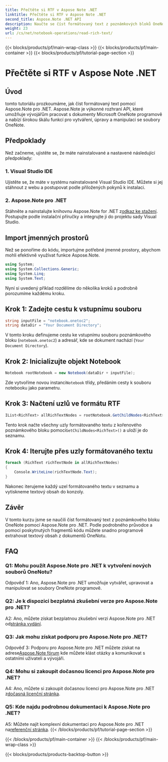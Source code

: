 ```yaml
---
title: Přečtěte si RTF v Aspose Note .NET
linktitle: Přečtěte si RTF v Aspose Note .NET
second_title: Aspose.Note .NET API
description: Naučte se číst formátovaný text z poznámkových bloků OneNote programově pomocí Aspose.Note pro .NET. Pro snadnou integraci postupujte podle našeho podrobného návodu.
weight: 23
url: /cs/net/notebook-operations/read-rich-text/
---
```


{{< blocks/products/pf/main-wrap-class >}}
{{< blocks/products/pf/main-container >}}
{{< blocks/products/pf/tutorial-page-section >}}

# Přečtěte si RTF v Aspose Note .NET

## Úvod

tomto tutoriálu prozkoumáme, jak číst formátovaný text pomocí Aspose.Note pro .NET. Aspose.Note je výkonné rozhraní API, které umožňuje vývojářům pracovat s dokumenty Microsoft OneNote programově a nabízí širokou škálu funkcí pro vytváření, úpravy a manipulaci se soubory OneNote.

## Předpoklady

Než začneme, ujistěte se, že máte nainstalované a nastavené následující předpoklady:

### 1. Visual Studio IDE

Ujistěte se, že máte v systému nainstalované Visual Studio IDE. Můžete si jej stáhnout z webu a postupovat podle přiložených pokynů k instalaci.

### 2. Aspose.Note pro .NET

 Stáhněte a nainstalujte knihovnu Aspose.Note for .NET z[odkaz ke stažení](https://releases.aspose.com/note/net/). Postupujte podle instalační příručky a integrujte ji do projektu sady Visual Studio.

## Import jmenných prostorů

Než se ponoříme do kódu, importujme potřebné jmenné prostory, abychom mohli efektivně využívat funkce Aspose.Note.

```csharp
using System;
using System.Collections.Generic;
using System.Linq;
using System.Text;
```

Nyní si uvedený příklad rozdělíme do několika kroků a podrobně porozumíme každému kroku.

## Krok 1: Zadejte cestu k vstupnímu souboru

```csharp
string inputFile = "notebook.onetoc2";
string dataDir = "Your Document Directory";
```

V tomto kroku definujeme cestu ke vstupnímu souboru poznámkového bloku (`notebook.onetoc2`) a adresář, kde se dokument nachází (`Your Document Directory`).

## Krok 2: Inicializujte objekt Notebook

```csharp
Notebook rootNotebook = new Notebook(dataDir + inputFile);
```

 Zde vytvoříme novou instanci`Notebook` třídy, předáním cesty k souboru notebooku jako parametru.

## Krok 3: Načtení uzlů ve formátu RTF

```csharp
IList<RichText> allRichTextNodes = rootNotebook.GetChildNodes<RichText>();
```

 Tento krok načte všechny uzly formátovaného textu z kořenového poznámkového bloku pomocí`GetChildNodes<RichText>()` a uloží je do seznamu.

## Krok 4: Iterujte přes uzly formátovaného textu

```csharp
foreach (RichText richTextNode in allRichTextNodes)
{
    Console.WriteLine(richTextNode.Text);
}
```

Nakonec iterujeme každý uzel formátovaného textu v seznamu a vytiskneme textový obsah do konzoly.

## Závěr

V tomto kurzu jsme se naučili číst formátovaný text z poznámkového bloku OneNote pomocí Aspose.Note pro .NET. Podle podrobného průvodce a pomocí poskytnutých fragmentů kódu můžete snadno programově extrahovat textový obsah z dokumentů OneNotu.

## FAQ

### Q1: Mohu použít Aspose.Note pro .NET k vytvoření nových souborů OneNotu?

Odpověď 1: Ano, Aspose.Note pro .NET umožňuje vytvářet, upravovat a manipulovat se soubory OneNote programově.

### Q2: Je k dispozici bezplatná zkušební verze pro Aspose.Note pro .NET?

 A2: Ano, můžete získat bezplatnou zkušební verzi Aspose.Note pro .NET od[stránka vydání](https://releases.aspose.com/).

### Q3: Jak mohu získat podporu pro Aspose.Note pro .NET?

 Odpověď 3: Podporu pro Aspose.Note pro .NET můžete získat na adrese[Aspose.Note fórum](https://forum.aspose.com/c/note/28) kde můžete klást otázky a komunikovat s ostatními uživateli a vývojáři.

### Q4: Mohu si zakoupit dočasnou licenci pro Aspose.Note pro .NET?

 A4: Ano, můžete si zakoupit dočasnou licenci pro Aspose.Note pro .NET z[dočasná licenční stránka](https://purchase.aspose.com/temporary-license/).

### Q5: Kde najdu podrobnou dokumentaci k Aspose.Note pro .NET?

 A5: Můžete najít komplexní dokumentaci pro Aspose.Note pro .NET na[referenční stránka](https://reference.aspose.com/note/net/).
{{< /blocks/products/pf/tutorial-page-section >}}

{{< /blocks/products/pf/main-container >}}
{{< /blocks/products/pf/main-wrap-class >}}

{{< blocks/products/products-backtop-button >}}
